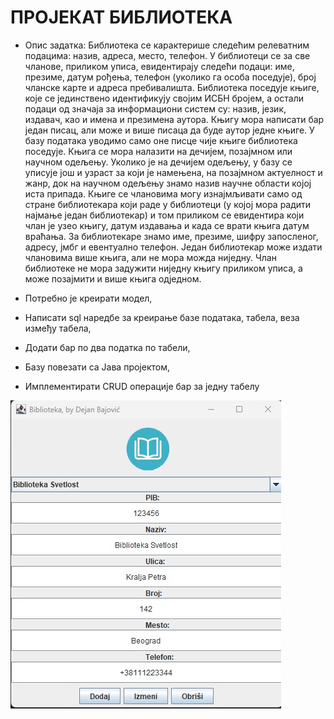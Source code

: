 # ПРОЈЕКАТ БИБЛИОТЕКА


- Опис задатка: Библиотека се карактерише следећим релеватним подацима: назив, адреса, место, телефон. У библиотеци се за све чланове, приликом уписа, евидентирају следећи подаци: име, презиме, датум рођења, телефон (уколико га особа поседује), број чланске карте и адреса пребивалишта. Библиотека поседује књиге, које се јединствено идентификују својим ИСБН бројем, а остали подаци од значаја за информациони систем су: назив, језик, издавач, као и имена и презимена аутора. Књигу мора написати бар један писац, али може и више писаца да буде аутор једне књиге. У базу података уводимо само оне писце чије књиге библиотека поседује. Књига се мора налазити на дечијем, позајмном или научном одељењу. Уколико је на дечијем одељењу, у базу се уписује још и узраст за који је намењена, на позајмном актуелност и жанр, док на научном одељењу знамо назив научне области којој иста припада. Књиге се члановима могу изнајмљивати само од стране библиотекара који раде у библиотеци (у којој мора радити најмање један библиотекар) и том приликом се евидентира који члан је узео књигу, датум издавања и када се врати књига датум враћања. За библиотекаре знамо име, презиме, шифру запосленог, адресу, јмбг и евентуално телефон. Један библиотекар може издати члановима више књига, али не мора можда ниједну. Члан библиотеке не мора задужити ниједну књигу приликом уписа, а може позајмити и више књига одједном.
  
- Потребно је креирати модел,
- Написати sql наредбе за креирање базе података, табела, веза између табела,
- Додати бар по два податка по табели,
- Базу повезати са Јава пројектом,
- Имплементирати CRUD операције бар за једну табелу

![Alt text for the image](slika.jpg)

